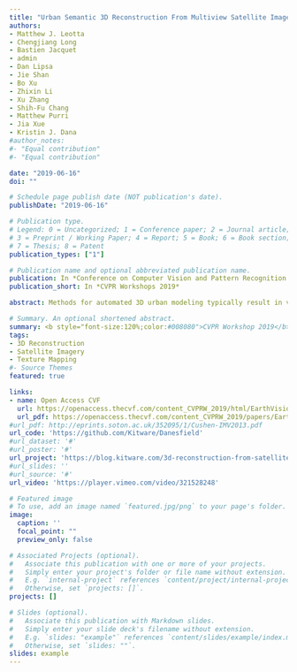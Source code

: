 ```yaml
---
title: "Urban Semantic 3D Reconstruction From Multiview Satellite Imagery"
authors:
- Matthew J. Leotta
- Chengjiang Long
- Bastien Jacquet
- admin
- Dan Lipsa
- Jie Shan
- Bo Xu
- Zhixin Li
- Xu Zhang
- Shih-Fu Chang
- Matthew Purri
- Jia Xue
- Kristin J. Dana
#author_notes:
#- "Equal contribution"
#- "Equal contribution"

date: "2019-06-16"
doi: ""

# Schedule page publish date (NOT publication's date).
publishDate: "2019-06-16"

# Publication type.
# Legend: 0 = Uncategorized; 1 = Conference paper; 2 = Journal article;
# 3 = Preprint / Working Paper; 4 = Report; 5 = Book; 6 = Book section;
# 7 = Thesis; 8 = Patent
publication_types: ["1"]

# Publication name and optional abbreviated publication name.
publication: In *Conference on Computer Vision and Pattern Recognition Workshops, CVPR 2019*
publication_short: In *CVPR Workshops 2019*

abstract: Methods for automated 3D urban modeling typically result in very dense point clouds or surface meshes derived from either overhead lidar or imagery (multiview stereo). Such models are very large and have no semantic separation of individual structures (i.e. buildings, bridges) from the terrain. Furthermore, such dense models often appear "melted" and do not capture sharp edges. This paper demonstrates an end-to-end system for segmenting buildings and bridges from terrain and estimating simple, low polygon, textured mesh models of these structures. The approach uses multiview-stereo satellite imagery as a starting point, but this work focuses on segmentation methods and regularized 3D surface extraction. Our work is evaluated on the IARPA CORE3D public data set using the associated ground truth and metrics. A web-based application deployed on AWS runs the algorithms and provides visualization of the results. Both the algorithms and web application are provided as open source software as a resource for further research or product development.

# Summary. An optional shortened abstract.
summary: <b style="font-size:120%;color:#008080">CVPR Workshop 2019</b><br> Automatic system for 3D building reconstruction for the IARPA CORE3D program. <br><b style="color:#FF0000">This works received the Best Paper Award.</b>
tags:
- 3D Reconstruction
- Satellite Imagery
- Texture Mapping
#- Source Themes
featured: true

links:
- name: Open Access CVF
  url: https://openaccess.thecvf.com/content_CVPRW_2019/html/EarthVision/Leotta_Urban_Semantic_3D_Reconstruction_From_Multiview_Satellite_Imagery_CVPRW_2019_paper.html
  url_pdf: https://openaccess.thecvf.com/content_CVPRW_2019/papers/EarthVision/Leotta_Urban_Semantic_3D_Reconstruction_From_Multiview_Satellite_Imagery_CVPRW_2019_paper.pdf
#url_pdf: http://eprints.soton.ac.uk/352095/1/Cushen-IMV2013.pdf
url_code: 'https://github.com/Kitware/Danesfield'
#url_dataset: '#'
#url_poster: '#'
url_project: 'https://blog.kitware.com/3d-reconstruction-from-satellite-images/'
#url_slides: ''
#url_source: '#'
url_video: 'https://player.vimeo.com/video/321528248'

# Featured image
# To use, add an image named `featured.jpg/png` to your page's folder. 
image:
  caption: ''
  focal_point: ""
  preview_only: false

# Associated Projects (optional).
#   Associate this publication with one or more of your projects.
#   Simply enter your project's folder or file name without extension.
#   E.g. `internal-project` references `content/project/internal-project/index.md`.
#   Otherwise, set `projects: []`.
projects: []

# Slides (optional).
#   Associate this publication with Markdown slides.
#   Simply enter your slide deck's filename without extension.
#   E.g. `slides: "example"` references `content/slides/example/index.md`.
#   Otherwise, set `slides: ""`.
slides: example
---
```



